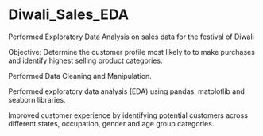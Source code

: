 # Diwali_Sales_EDA
Performed Exploratory Data Analysis on sales data for the festival of Diwali 

Objective: Determine the customer profile most likely to to make purchases and identify highest selling product categories.

Performed Data Cleaning and Manipulation.

Performed exploratory data analysis (EDA) using pandas, matplotlib and seaborn libraries.

Improved customer experience by identifying potential customers across different states, occupation, gender and age group categories.
